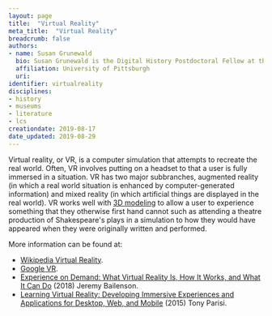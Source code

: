 ```yaml
---
layout: page
title:  "Virtual Reality"
meta_title:  "Virtual Reality"
breadcrumb: false
authors:
- name: Susan Grunewald
  bio: Susan Grunewald is the Digital History Postdoctoral Fellow at the University of Pittsburgh’s World History Center. She received her PhD from Carnegie Mellon University, where she was a two-time A.W. Mellon Fellow in Digital Humanities. Her research focuses on Soviet history, particularly German prisoners of war in the USSR during and after the Second World War.
  affiliation: University of Pittsburgh
  uri:
identifier: virtualreality
disciplines:
- history
- museums
- literature
- lcs
creationdate: 2019-08-17
date_updated: 2019-08-29
---
```


Virtual reality, or VR, is a computer simulation that attempts to recreate the real world. Often, VR involves putting on a headset to that a user is fully immersed in a situation. VR has two major subbranches, augmented reality (in which a real world situation is enhanced by computer-generated information) and mixed reality (in which artificial things are displayed in the real world). VR works well with [3D modeling](/_topics/3dModeling.md) to allow a user to experience something that they otherwise first hand cannot such as attending a theatre production of Shakespeare's plays in a simulation to how they would have appeared when they were originally written and performed.

More information can be found at:

 -  [Wikipedia Virtual Reality](https://en.wikipedia.org/wiki/Virtual_reality).
 -  [Google VR](https://vr.google.com/).
 -  [Experience on Demand: What Virtual Reality Is, How It Works, and What It Can Do](https://books.google.com/books?id=2fkqDwAAQBAJ&printsec=frontcover&dq=virtual+reality&hl=en&sa=X&ved=2ahUKEwiAkZGoyorkAhWyl-AKHWGUDDUQ6AEwAHoECAYQAg#v=onepage&q=virtual%20reality&f=false) (2018) Jeremy Bailenson.
 -  [Learning Virtual Reality: Developing Immersive Experiences and Applications for Desktop, Web, and Mobile](https://books.google.com/books?id=bXvPCgAAQBAJ&printsec=frontcover&dq=virtual+reality&hl=en&sa=X&ved=2ahUKEwiAkZGoyorkAhWyl-AKHWGUDDUQ6AEwAnoECAEQAg#v=onepage&q=virtual%20reality&f=false) (2015) Tony Parisi.
